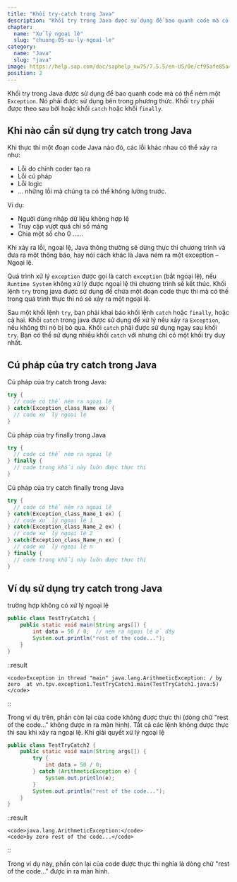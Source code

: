 ```yaml
---
title: "Khối try-catch trong Java"
description: "Khối try trong Java được sử dụng để bao quanh code mà có thể ném một Exception, nó phải được sử dụng bên trong phương thức, khối try phải được theo sau bởi hoặc khối catch hoặc khối finally"
chapter:
  name: "Xử lý ngoại lệ"
  slug: "chuong-05-xu-ly-ngoai-le"
category:
  name: "Java"
  slug: "java"
image: https://help.sap.com/doc/saphelp_nw75/7.5.5/en-US/0e/cf95afe85a470193719866cabd50db/loioc52db5d8c14148c2adec3d36716dea51_LowRes.png
position: 2
---
```


Khối try trong Java được sử dụng để bao quanh code mà có thể ném một `Exception`. Nó phải được sử dụng bên trong phương thức. Khối `try` phải được theo sau bởi hoặc khối `catch` hoặc khối `finally`.

## Khi nào cần sử dụng try catch trong Java

Khi thực thi một đoạn code Java nào đó, các lỗi khác nhau có thể xảy ra như:

- Lỗi do chính coder tạo ra
- Lỗi cú pháp
- Lỗi logic
- ... những lỗi mà chúng ta có thể không lường trước.

Ví dụ:

- Người dùng nhập dữ liệu không hợp lệ
- Truy cập vượt quá chỉ số mảng
- Chia một số cho 0 ……

Khi xảy ra lỗi, ngoại lệ, Java thông thường sẽ dừng thực thi chương trình và đưa ra một thông báo, hay nói cách khác là Java ném ra một exception – Ngoại lệ.

Quá trình xử lý `exception` được gọi là catch `exception` (bắt ngoại lệ), nếu `Runtime System` không xử lý được ngoại lệ thì chương trình sẽ kết thúc. Khối lệnh `try` trong java được sử dụng để chứa một đoạn code thực thi mà có thế trong quá trình thực thi nó sẽ xảy ra một ngoại lệ.

Sau một khối lệnh `try`, bạn phải khai báo khối lệnh `catch` hoặc `finally`, hoặc cả hai. Khối `catch` trong java được sử dụng để xử lý nếu xảy ra `Exception`, nếu không thì nó bị bỏ qua. Khối `catch` phải được sử dụng ngay sau khối `try`. Bạn có thể sử dụng nhiều khối `catch` với nhưng chỉ có một khối try duy nhất.

## Cú pháp của try catch trong Java

Cú pháp của try catch trong Java:

```java
try {
  // code có thể ném ra ngoại lệ
} catch(Exception_class_Name ex) {
  // code xử lý ngoại lệ
}
```

Cú pháp của try finally trong Java

```java
try {
  // code có thể ném ra ngoại lệ
} finally {
  // code trong khối này luôn được thực thi
}
```

Cú pháp của try catch finally trong Java

```java
try {
  // code có thể ném ra ngoại lệ
} catch(Exception_class_Name_1 ex) {
  // code xử lý ngoại lệ 1
} catch(Exception_class_Name_2 ex) {
  // code xử lý ngoại lệ 2
} catch(Exception_class_Name_n ex) {
  // code xử lý ngoại lệ n
} finally {
  // code trong khối này luôn được thực thi
}
```

## Ví dụ sử dụng try catch trong Java

<div class="example">trường hợp không có xử lý ngoại lệ</div>

```java
public class TestTryCatch1 {
    public static void main(String args[]) {
        int data = 50 / 0;  // ném ra ngoại lê ở đây
        System.out.println("rest of the code...");
    }
}
```

::result

    <code>Exception in thread "main" java.lang.ArithmeticException: / by zero  at vn.tpv.exception1.TestTryCatch1.main(TestTryCatch1.java:5)</code>

::

Trong ví dụ trên, phần còn lại của code không được thực thi (dòng chữ "rest of the code..." không được in ra màn hình). Tất cả các lệnh không được thực thi sau khi xảy ra ngoại lệ. Khi giải quyết xử lý ngoại lệ

```java
public class TestTryCatch2 {
    public static void main(String args[]) {
        try {
            int data = 50 / 0;
        } catch (ArithmeticException e) {
            System.out.println(e);
        }
        System.out.println("rest of the code...");
    }
}
```

::result

    <code>java.lang.ArithmeticException:</code>
    <code>by zero rest of the code...</code>

::

Trong ví dụ này, phần còn lại của code được thực thi nghĩa là dòng chữ "rest of the code..." được in ra màn hình.
